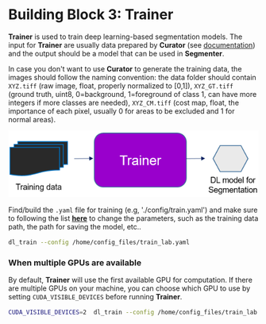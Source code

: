 # Building Block 3: **Trainer**

**Trainer** is used to train deep learning-based segmentation models. The input for **Trainer** are usually data prepared by **Curator** (see [documentation](./bb2.md)) and the output should be a model that can be used in **Segmenter**. 

In case you don't want to use **Curator** to generate the training data, the images should follow the naming convention: the data folder should contain `XYZ.tiff` (raw image, float, properly normalized to [0,1]), `XYZ_GT.tiff` (ground truth, uint8, 0=background, 1=foreground of class 1, can have more integers if more classes are needed), `XYZ_CM.tiff` (cost map, float, the importance of each pixel, usually 0 for areas to be excluded and 1 for normal areas). 

![segmenter pic](./bb3_pic.png)

Find/build the `.yaml` file for training (e.g, './config/train.yaml') and make sure to following the list [**here**](./doc_train_yaml.md) to change the parameters, such as the training data path, the path for saving the model, etc.. 

```bash
dl_train --config /home/config_files/train_lab.yaml
```

### When multiple GPUs are available

By default, **Trainer** will use the first available GPU for computation. If there are multiple GPUs on your machine, you can choose which GPU to use by setting `CUDA_VISIBLE_DEVICES` before running **Trainer**.

```bash
CUDA_VISIBLE_DEVICES=2  dl_train --config /home/config_files/train_lab.yaml
```
